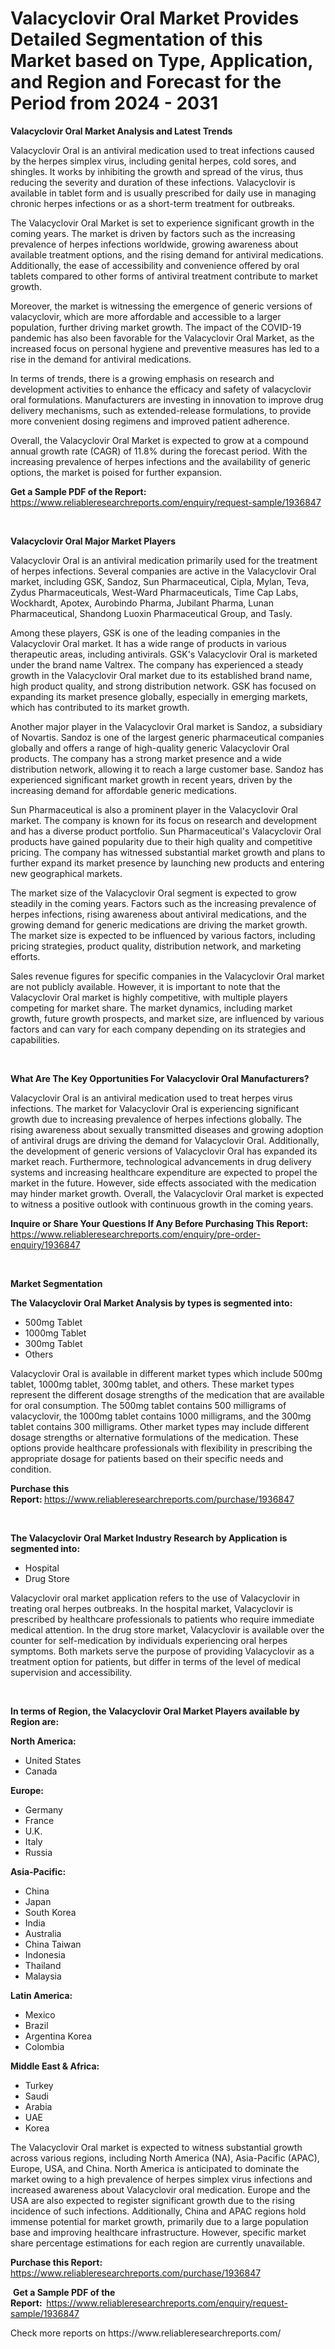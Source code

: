 <p><h1>Valacyclovir Oral Market Provides Detailed Segmentation of this Market based on Type, Application, and Region and Forecast for the Period from 2024 - 2031</h1></p><p><strong>Valacyclovir Oral Market Analysis and Latest Trends</strong></p>
<p><p>Valacyclovir Oral is an antiviral medication used to treat infections caused by the herpes simplex virus, including genital herpes, cold sores, and shingles. It works by inhibiting the growth and spread of the virus, thus reducing the severity and duration of these infections. Valacyclovir is available in tablet form and is usually prescribed for daily use in managing chronic herpes infections or as a short-term treatment for outbreaks.</p><p>The Valacyclovir Oral Market is set to experience significant growth in the coming years. The market is driven by factors such as the increasing prevalence of herpes infections worldwide, growing awareness about available treatment options, and the rising demand for antiviral medications. Additionally, the ease of accessibility and convenience offered by oral tablets compared to other forms of antiviral treatment contribute to market growth.</p><p>Moreover, the market is witnessing the emergence of generic versions of valacyclovir, which are more affordable and accessible to a larger population, further driving market growth. The impact of the COVID-19 pandemic has also been favorable for the Valacyclovir Oral Market, as the increased focus on personal hygiene and preventive measures has led to a rise in the demand for antiviral medications.</p><p>In terms of trends, there is a growing emphasis on research and development activities to enhance the efficacy and safety of valacyclovir oral formulations. Manufacturers are investing in innovation to improve drug delivery mechanisms, such as extended-release formulations, to provide more convenient dosing regimens and improved patient adherence.</p><p>Overall, the Valacyclovir Oral Market is expected to grow at a compound annual growth rate (CAGR) of 11.8% during the forecast period. With the increasing prevalence of herpes infections and the availability of generic options, the market is poised for further expansion.</p></p>
<p><strong>Get a Sample PDF of the Report:&nbsp;</strong> <a href="https://www.reliableresearchreports.com/enquiry/request-sample/1936847">https://www.reliableresearchreports.com/enquiry/request-sample/1936847</a></p>
<p>&nbsp;</p>
<p><strong>Valacyclovir Oral Major Market Players</strong></p>
<p><p>Valacyclovir Oral is an antiviral medication primarily used for the treatment of herpes infections. Several companies are active in the Valacyclovir Oral market, including GSK, Sandoz, Sun Pharmaceutical, Cipla, Mylan, Teva, Zydus Pharmaceuticals, West-Ward Pharmaceuticals, Time Cap Labs, Wockhardt, Apotex, Aurobindo Pharma, Jubilant Pharma, Lunan Pharmaceutical, Shandong Luoxin Pharmaceutical Group, and Tasly.</p><p>Among these players, GSK is one of the leading companies in the Valacyclovir Oral market. It has a wide range of products in various therapeutic areas, including antivirals. GSK's Valacyclovir Oral is marketed under the brand name Valtrex. The company has experienced a steady growth in the Valacyclovir Oral market due to its established brand name, high product quality, and strong distribution network. GSK has focused on expanding its market presence globally, especially in emerging markets, which has contributed to its market growth.</p><p>Another major player in the Valacyclovir Oral market is Sandoz, a subsidiary of Novartis. Sandoz is one of the largest generic pharmaceutical companies globally and offers a range of high-quality generic Valacyclovir Oral products. The company has a strong market presence and a wide distribution network, allowing it to reach a large customer base. Sandoz has experienced significant market growth in recent years, driven by the increasing demand for affordable generic medications.</p><p>Sun Pharmaceutical is also a prominent player in the Valacyclovir Oral market. The company is known for its focus on research and development and has a diverse product portfolio. Sun Pharmaceutical's Valacyclovir Oral products have gained popularity due to their high quality and competitive pricing. The company has witnessed substantial market growth and plans to further expand its market presence by launching new products and entering new geographical markets.</p><p>The market size of the Valacyclovir Oral segment is expected to grow steadily in the coming years. Factors such as the increasing prevalence of herpes infections, rising awareness about antiviral medications, and the growing demand for generic medications are driving the market growth. The market size is expected to be influenced by various factors, including pricing strategies, product quality, distribution network, and marketing efforts.</p><p>Sales revenue figures for specific companies in the Valacyclovir Oral market are not publicly available. However, it is important to note that the Valacyclovir Oral market is highly competitive, with multiple players competing for market share. The market dynamics, including market growth, future growth prospects, and market size, are influenced by various factors and can vary for each company depending on its strategies and capabilities.</p></p>
<p>&nbsp;</p>
<p><strong>What Are The Key Opportunities For Valacyclovir Oral Manufacturers?</strong></p>
<p><p>Valacyclovir Oral is an antiviral medication used to treat herpes virus infections. The market for Valacyclovir Oral is experiencing significant growth due to increasing prevalence of herpes infections globally. The rising awareness about sexually transmitted diseases and growing adoption of antiviral drugs are driving the demand for Valacyclovir Oral. Additionally, the development of generic versions of Valacyclovir Oral has expanded its market reach. Furthermore, technological advancements in drug delivery systems and increasing healthcare expenditure are expected to propel the market in the future. However, side effects associated with the medication may hinder market growth. Overall, the Valacyclovir Oral market is expected to witness a positive outlook with continuous growth in the coming years.</p></p>
<p><strong>Inquire or Share Your Questions If Any Before Purchasing This Report:</strong> <a href="https://www.reliableresearchreports.com/enquiry/pre-order-enquiry/1936847">https://www.reliableresearchreports.com/enquiry/pre-order-enquiry/1936847</a></p>
<p>&nbsp;</p>
<p><strong>Market Segmentation</strong></p>
<p><strong>The Valacyclovir Oral Market Analysis by types is segmented into:</strong></p>
<p><ul><li>500mg Tablet</li><li>1000mg Tablet</li><li>300mg Tablet</li><li>Others</li></ul></p>
<p><p>Valacyclovir Oral is available in different market types which include 500mg tablet, 1000mg tablet, 300mg tablet, and others. These market types represent the different dosage strengths of the medication that are available for oral consumption. The 500mg tablet contains 500 milligrams of valacyclovir, the 1000mg tablet contains 1000 milligrams, and the 300mg tablet contains 300 milligrams. Other market types may include different dosage strengths or alternative formulations of the medication. These options provide healthcare professionals with flexibility in prescribing the appropriate dosage for patients based on their specific needs and condition.</p></p>
<p><strong>Purchase this Report:&nbsp;</strong><a href="https://www.reliableresearchreports.com/purchase/1936847">https://www.reliableresearchreports.com/purchase/1936847</a></p>
<p>&nbsp;</p>
<p><strong>The Valacyclovir Oral Market Industry Research by Application is segmented into:</strong></p>
<p><ul><li>Hospital</li><li>Drug Store</li></ul></p>
<p><p>Valacyclovir oral market application refers to the use of Valacyclovir in treating oral herpes outbreaks. In the hospital market, Valacyclovir is prescribed by healthcare professionals to patients who require immediate medical attention. In the drug store market, Valacyclovir is available over the counter for self-medication by individuals experiencing oral herpes symptoms. Both markets serve the purpose of providing Valacyclovir as a treatment option for patients, but differ in terms of the level of medical supervision and accessibility.</p></p>
<p>&nbsp;</p>
<p><strong>In terms of Region, the Valacyclovir Oral Market Players available by Region are:</strong></p>
<p>
    <p> <strong> North America: </strong>
        <ul>
            <li>United States</li>
            <li>Canada</li>
        </ul>
        </p> 
    <p> <strong> Europe: </strong>
        <ul>
            <li>Germany</li>
            <li>France</li>
            <li>U.K.</li>
            <li>Italy</li>
            <li>Russia</li>
        </ul>
        </p> 
    <p> <strong> Asia-Pacific: </strong>
        <ul>
            <li>China</li>
            <li>Japan</li>
            <li>South Korea</li>
            <li>India</li>
            <li>Australia</li>
            <li>China Taiwan</li>
            <li>Indonesia</li>
            <li>Thailand</li>
            <li>Malaysia</li>
        </ul>
        </p> 
    <p> <strong> Latin America: </strong>
        <ul>
            <li>Mexico</li>
            <li>Brazil</li>
            <li>Argentina Korea</li>
            <li>Colombia</li>
        </ul>
        </p> 
    <p> <strong> Middle East & Africa: </strong>
        <ul>
            <li>Turkey</li>
            <li>Saudi</li>
            <li>Arabia</li>
            <li>UAE</li>
            <li>Korea</li>
        </ul>
    </p>
    </p>
<p><p>The Valacyclovir Oral market is expected to witness substantial growth across various regions, including North America (NA), Asia-Pacific (APAC), Europe, USA, and China. North America is anticipated to dominate the market owing to a high prevalence of herpes simplex virus infections and increased awareness about Valacyclovir oral medication. Europe and the USA are also expected to register significant growth due to the rising incidence of such infections. Additionally, China and APAC regions hold immense potential for market growth, primarily due to a large population base and improving healthcare infrastructure. However, specific market share percentage estimations for each region are currently unavailable.</p></p>
<p><strong>Purchase this Report: </strong><a href="https://www.reliableresearchreports.com/purchase/1936847">https://www.reliableresearchreports.com/purchase/1936847</a></p>
<p>&nbsp;<strong>Get a Sample PDF of the Report:&nbsp;&nbsp;</strong><a href="https://www.reliableresearchreports.com/enquiry/request-sample/1936847">https://www.reliableresearchreports.com/enquiry/request-sample/1936847</a></p>
<p><strong></strong></p>
<p>Check more reports on https://www.reliableresearchreports.com/</p>